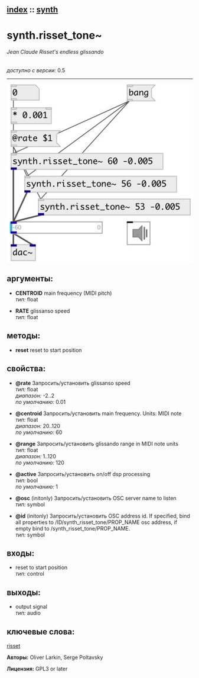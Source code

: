 [index](index.html) :: [synth](category_synth.html)
---

# synth.risset_tone~

###### Jean Claude Risset&#39;s endless glissando

*доступно с версии:* 0.5

---




[![example](../examples/img/synth.risset_tone~.jpg)](../examples/pd/synth.risset_tone~.pd)



## аргументы:

* **CENTROID**
main frequency (MIDI pitch)<br>
_тип:_ float<br>

* **RATE**
glissanso speed<br>
_тип:_ float<br>



## методы:

* **reset**
reset to start position<br>




## свойства:

* **@rate** 
Запросить/установить glissanso speed<br>
_тип:_ float<br>
_диапазон:_ -2..2<br>
_по умолчанию:_ 0.01<br>

* **@centroid** 
Запросить/установить main frequency. Units: MIDI note<br>
_тип:_ float<br>
_диапазон:_ 20..120<br>
_по умолчанию:_ 60<br>

* **@range** 
Запросить/установить glissando range in MIDI note units<br>
_тип:_ float<br>
_диапазон:_ 1..120<br>
_по умолчанию:_ 120<br>

* **@active** 
Запросить/установить on/off dsp processing<br>
_тип:_ bool<br>
_по умолчанию:_ 1<br>

* **@osc** (initonly)
Запросить/установить OSC server name to listen<br>
_тип:_ symbol<br>

* **@id** (initonly)
Запросить/установить OSC address id. If specified, bind all properties to
/ID/synth_risset_tone/PROP_NAME osc address, if empty bind to
/synth_risset_tone/PROP_NAME.<br>
_тип:_ symbol<br>



## входы:

* reset to start position<br>
_тип:_ control



## выходы:

* output signal<br>
_тип:_ audio



## ключевые слова:

[risset](keywords/risset.html)






**Авторы:** Oliver Larkin, Serge Poltavsky




**Лицензия:** GPL3 or later





